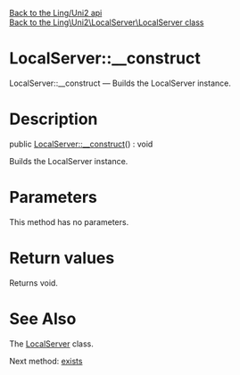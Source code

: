 [Back to the Ling/Uni2 api](https://github.com/lingtalfi/Uni2/blob/master/doc/api/Ling/Uni2.md)<br>
[Back to the Ling\Uni2\LocalServer\LocalServer class](https://github.com/lingtalfi/Uni2/blob/master/doc/api/Ling/Uni2/LocalServer/LocalServer.md)


LocalServer::__construct
================



LocalServer::__construct — Builds the LocalServer instance.




Description
================


public [LocalServer::__construct](https://github.com/lingtalfi/Uni2/blob/master/doc/api/Ling/Uni2/LocalServer/LocalServer/__construct.md)() : void




Builds the LocalServer instance.




Parameters
================

This method has no parameters.


Return values
================

Returns void.








See Also
================

The [LocalServer](https://github.com/lingtalfi/Uni2/blob/master/doc/api/Ling/Uni2/LocalServer/LocalServer.md) class.

Next method: [exists](https://github.com/lingtalfi/Uni2/blob/master/doc/api/Ling/Uni2/LocalServer/LocalServer/exists.md)<br>

